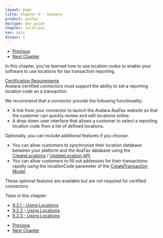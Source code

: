 ```yaml
---
layout: page
title: Chapter 9 - Summary
product: avaTax
doctype: dev_guide
chapter: locations
nav: apis
disqus: 1
---
```


<ul class="pager">
  <li class="previous"><a href="/avatax/dev-guide/locations/using-locations/"><i class="glyphicon glyphicon-chevron-left"></i>Previous</a></li>
  <li class="next"><a href="/avatax/dev-guide/consumer-use-tax/">Next Chapter<i class="glyphicon glyphicon-chevron-right"></i></a></li>
</ul>

In this chapter, you've learned how to use location codes to enable your software to use locations for tax transaction reporting.
<div class="dev-guide-certification">
  <div class="dev-guide-certification-heading"><a href="/certification/avatax/use-tax/">Certification Requirements</a></div>
  <div class="dev-guide-certification-content">
Avalara-certified connectors must support the ability to set a reporting location code on a transaction.
  </div>
</div>

We recommend that a connector provide the following functionality:
<ul class="dev-guide-list">
    <li>A link from your connector to launch the Avalara AvaTax website so that the customer can quickly review and edit locations online.</li>
    <li>A drop-down user interface that allows a customer to select a reporting location code from a list of defined locations.</li>
</ul>

Optionally, you can include additional features if you choose:
<ul class="dev-guide-list">
    <li>You can allow customers to synchronize their location database between your platform and the AvaTax database using the <a class="dev-guide-link" href="https://developer.avalara.com/api-reference/avatax/rest/v2/methods/Locations/CreateLocations/">CreateLocations</a> / <a class="dev-guide-link" href="https://developer.avalara.com/api-reference/avatax/rest/v2/methods/Locations/UpdateLocation/">UpdateLocation API</a>.</li>
    <li>You can allow customers to fill out addresses for their transactions rapidly using the locationCode parameter of the <a class="dev-guide-link" href="https://developer.avalara.com/api-reference/avatax/rest/v2/models/CreateTransactionModel/">CreateTransaction Model</a>.</li>
</ul>

These optional features are available but are not required for certified connectors.

Tests in this chapter:
<ul class="dev-guide-list">
  <li><a class="dev-guide-link" href="/avatax/dev-guide/locations/using-locations/#test1">9.2.1 - Using Locations</a></li>
  <li><a class="dev-guide-link" href="/avatax/dev-guide/locations/using-locations/#test2">9.2.2 - Using Locations</a></li>
  <li><a class="dev-guide-link" href="/avatax/dev-guide/locations/using-locations/#test3">9.2.3 - Using Locations</a></li>
</ul>

<ul class="pager">
  <li class="previous"><a href="/avatax/dev-guide/locations/using-locations/"><i class="glyphicon glyphicon-chevron-left"></i>Previous</a></li>
  <li class="next"><a href="/avatax/dev-guide/consumer-use-tax/">Next Chapter<i class="glyphicon glyphicon-chevron-right"></i></a></li>
</ul>